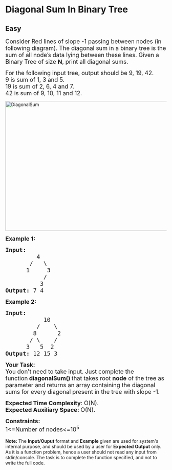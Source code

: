 # Diagonal Sum In Binary Tree
## Easy 
<div class="problem-statement">
                <p></p><p><span style="font-size:18px">Consider Red lines of slope -1 passing between nodes (in following&nbsp;diagram). The diagonal sum in a binary tree is the sum of all node’s data lying between these lines.&nbsp;Given a Binary Tree of size <strong>N</strong>, print all diagonal sums.</span></p>

<p><span style="font-size:18px">For the following input tree, output should be 9, 19, 42.<br>
9 is sum of 1, 3 and 5.<br>
19 is sum of 2, 6, 4 and 7.<br>
42 is sum of 9, 10, 11 and 12.</span></p>

<p><a href="https://media.geeksforgeeks.org/wp-content/uploads/diagonal-sum-in-a-tree.jpg" target="_blank"><img alt="DiagonalSum" src="https://media.geeksforgeeks.org/wp-content/uploads/diagonal-sum-in-a-tree.jpg" style="height:403px; width:600px" class="img-responsive"></a></p>

<p><strong><span style="font-size:18px">Example 1:</span></strong></p>

<pre><strong><span style="font-size:18px">Input:</span></strong>
<span style="font-size:18px">&nbsp;        4
&nbsp;      /   \
&nbsp;     1     3
&nbsp;          /
&nbsp;         3</span><strong><span style="font-size:18px">
Output: </span></strong><span style="font-size:18px">7 4&nbsp;</span>
</pre>

<p><strong><span style="font-size:18px">Example 2:</span></strong></p>

<pre><strong><span style="font-size:18px">Input:</span></strong>
<span style="font-size:18px">&nbsp;          10
&nbsp;        /    \
&nbsp;       8      2
&nbsp;      / \    /
&nbsp;     3   5  2</span><strong><span style="font-size:18px">
Output: </span></strong><span style="font-size:18px">12 15 3&nbsp;</span>
</pre>

<p><span style="font-size:18px"><strong>Your Task:</strong><br>
You don't need to take input. Just complete the function<strong>&nbsp;diagonalSum()&nbsp;</strong>that takes root <strong>node</strong> of the tree&nbsp;as parameter and returns an array containing the diagonal sums for every diagonal present in the tree with slope -1.</span></p>

<p><span style="font-size:18px"><strong>Expected Time Complexity</strong>: O(N).<br>
<strong>Expected Auxiliary Space:&nbsp;</strong>O(N).</span></p>

<p><span style="font-size:18px"><strong>Constraints:</strong><br>
1&lt;=Number of nodes&lt;=10<sup>5</sup></span><br>
<br>
<span style="font-size:14px"><strong>Note:&nbsp;</strong>The <strong>Input/Ouput</strong> format and <strong>Example</strong> given are used for system's internal purpose, and should be used by a user for <strong>Expected Output</strong> only. As it is a function problem, hence a user should not read any input from stdin/console. The task is to complete the function specified, and not to write the full code.</span></p>
 <p></p>
            </div>